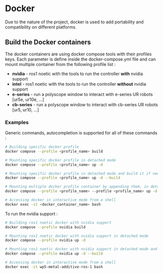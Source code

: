 # Docker

Due to the nature of the project, docker is used to add portability and compatibility on different platforms.

## Build the Docker containers

The docker containers are using docker compose tools with their profiles keys. Each parameter is define inside the docker-compose.yml file and can mount multiple container from the following profile list :

- **nvidia** - ros1 noetic with the tools to run the controller **with** nvidia support
- **intel** - ros1 noetic with the tools to run the controller **without** nvidia support
- **e-series** - run a polyscope window to interact with e-series UR robots [ur5e, ur10e, ...]
- **cb-series** - run a polyscope window to interact with cb-series UR robots [ur5, ur10, ...]

### Examples

Generic commands, autocompletion is supported for all of these commands :

```bash
# Building specific docker profile
docker compose --profile <profile_name> build

# Mounting specific docker profile in detached mode
docker compose --profile <profile_name> up -d

# Mounting specific docker profile in detached mode and build it if needed
docker compose --profile <profile_name> up -d --build

# Mounting multiple docker profile container by appending them, in detached mode with building option
docker compose --profile <profile_name> --profile <profile_name> up -d --build

# Accessing docker in interactive mode from a shell
docker exec -it <docker_container_name> bash
```

To run the nvidia support :

```bash
# Building ros1 noetic docker with nvidia support
docker compose --profile nvidia build

# Mounting ros1 noetic docker with nvidia support in detached mode
docker compose --profile nvidia up -d

# Mounting ros1 noetic docker with nvidia support in detached mode and build it if needed
docker compose --profile nvidia up -d --build

# Accessing docker in interactive mode from a shell
docker exec -it wp5-metal-additive-ros-1 bash
```
